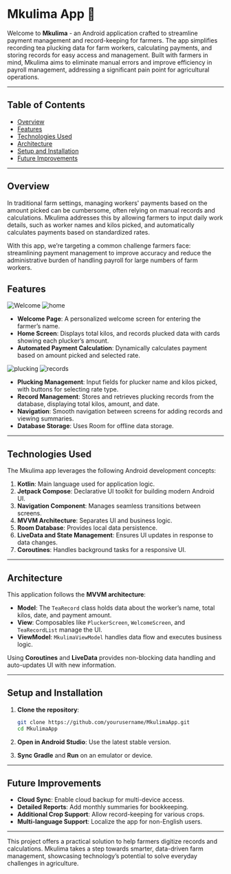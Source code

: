 # Mkulima App 🌱

Welcome to **Mkulima** - an Android application crafted to streamline payment management and record-keeping for farmers. The app simplifies recording tea plucking data for farm workers, calculating payments, and storing records for easy access and management. Built with farmers in mind, Mkulima aims to eliminate manual errors and improve efficiency in payroll management, addressing a significant pain point for agricultural operations.

---

## Table of Contents
- [Overview](#overview)
- [Features](#features)
- [Technologies Used](#technologies-used)
- [Architecture](#architecture)
- [Setup and Installation](#setup-and-installation)
- [Future Improvements](#future-improvements)

---

## Overview

In traditional farm settings, managing workers' payments based on the amount picked can be cumbersome, often relying on manual records and calculations. Mkulima addresses this by allowing farmers to input daily work details, such as worker names and kilos picked, and automatically calculates payments based on standardized rates. 

With this app, we’re targeting a common challenge farmers face: streamlining payment management to improve accuracy and reduce the administrative burden of handling payroll for large numbers of farm workers.

## Features

![Welcome](https://github.com/user-attachments/assets/7c785e10-3b19-4f41-9e24-aa8e623e84f4) ![home](https://github.com/user-attachments/assets/61a3a864-89eb-444c-8d6e-e6b9c36b404b) 

- **Welcome Page**: A personalized welcome screen for entering the farmer’s name.
- **Home Screen**: Displays total kilos, and records plucked data with cards showing each plucker’s amount.
- **Automated Payment Calculation**: Dynamically calculates payment based on amount picked and selected rate.

![plucking](https://github.com/user-attachments/assets/d5345efb-974b-450a-9486-2fa2c9ac2de1) ![records](https://github.com/user-attachments/assets/05f1a51d-1a4a-468c-a2fb-2ee9a4d09b01)

- **Plucking Management**: Input fields for plucker name and kilos picked, with buttons for selecting rate type.
- **Record Management**: Stores and retrieves plucking records from the database, displaying total kilos, amount, and date.
- **Navigation**: Smooth navigation between screens for adding records and viewing summaries.
- **Database Storage**: Uses Room for offline data storage.

---

## Technologies Used

The Mkulima app leverages the following Android development concepts:

1. **Kotlin**: Main language used for application logic.
2. **Jetpack Compose**: Declarative UI toolkit for building modern Android UI.
3. **Navigation Component**: Manages seamless transitions between screens.
4. **MVVM Architecture**: Separates UI and business logic.
5. **Room Database**: Provides local data persistence.
6. **LiveData and State Management**: Ensures UI updates in response to data changes.
7. **Coroutines**: Handles background tasks for a responsive UI.

---

## Architecture

This application follows the **MVVM architecture**:

- **Model**: The `TeaRecord` class holds data about the worker’s name, total kilos, date, and payment amount.
- **View**: Composables like `PluckerScreen`, `WelcomeScreen`, and `TeaRecordList` manage the UI.
- **ViewModel**: `MkulimaViewModel` handles data flow and executes business logic.

Using **Coroutines** and **LiveData** provides non-blocking data handling and auto-updates UI with new information.

---

## Setup and Installation

1. **Clone the repository**:
   ```bash
   git clone https://github.com/yourusername/MkulimaApp.git
   cd MkulimaApp
   ```

2. **Open in Android Studio**: Use the latest stable version.
3. **Sync Gradle** and **Run** on an emulator or device.

---

## Future Improvements

- **Cloud Sync**: Enable cloud backup for multi-device access.
- **Detailed Reports**: Add monthly summaries for bookkeeping.
- **Additional Crop Support**: Allow record-keeping for various crops.
- **Multi-language Support**: Localize the app for non-English users.

---

This project offers a practical solution to help farmers digitize records and calculations. Mkulima takes a step towards smarter, data-driven farm management, showcasing technology’s potential to solve everyday challenges in agriculture.

